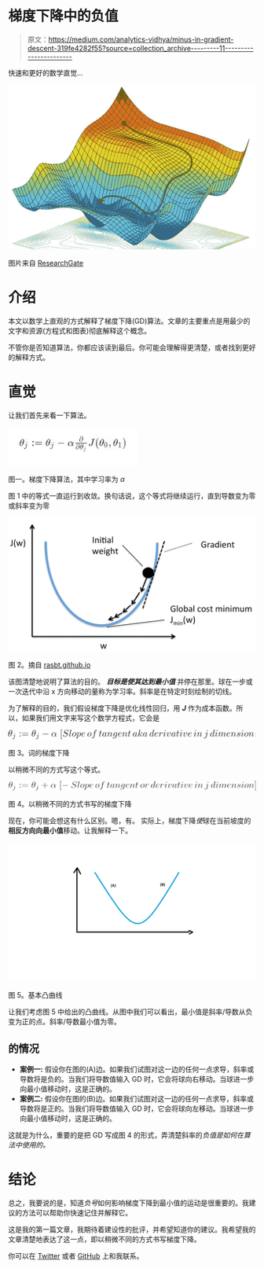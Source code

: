 # 梯度下降中的负值

> 原文：<https://medium.com/analytics-vidhya/minus-in-gradient-descent-319fe4282f55?source=collection_archive---------11----------------------->

快速和更好的数学直觉…

![](img/9aa3892653c701972acb045b008a1365.png)

图片来自 [ResearchGate](https://www.researchgate.net/publication/325142728_Spatial_Uncertainty_Sampling_for_End-to-End_Control/figures?lo=1)

# 介绍

本文以数学上直观的方式解释了梯度下降(GD)算法。文章的主要重点是用最少的文字和资源(方程式和图表)彻底解释这个概念。

不管你是否知道算法，你都应该读到最后。你可能会理解得更清楚，或者找到更好的解释方式。

# 直觉

让我们首先来看一下算法。

![](img/492d64d3cc2ba4d0ebf3c4db9498e560.png)

图一。梯度下降算法，其中学习率为 *α*

图 1 中的等式一直运行到收敛。换句话说，这个等式将继续运行，直到导数变为零或斜率变为零

![](img/ee9111798be5960033417bf7eb940f99.png)

图 2。摘自 [rasbt.github.io](http://rasbt.github.io/mlxtend/user_guide/general_concepts/gradient-optimization/)

该图清楚地说明了算法的目的。 ***目标是使其达到最小值*** 并停在那里。球在一步或一次迭代中沿 x 方向移动的量称为学习率。斜率是在特定时刻绘制的切线。

为了解释的目的，我们假设梯度下降是优化线性回归，用 ***J*** 作为成本函数。所以，如果我们用文字来写这个数学方程式，它会是

![](img/469f2738e7a2769c0eb392bfc870efb2.png)

图 3。词的梯度下降

以稍微不同的方式写这个等式。

![](img/8f0b78ac33f48fa44210777190e11a3f.png)

图 4。以稍微不同的方式书写的梯度下降

现在，你可能会想这有什么区别。嗯，有。
实际上，梯度下降*使*球在当前坡度的**相反方向向最小值**移动。让我解释一下。

![](img/498a1a7656d4dd7b8ab7f503fa75df0b.png)

图 5。基本凸曲线

让我们考虑图 5 中给出的凸曲线。从图中我们可以看出，最小值是斜率/导数从负变为正的点。斜率/导数最小值为零。

## 的情况

*   **案例一:**
    假设你在图的(A)边。如果我们试图对这一边的任何一点求导，斜率或导数将是负的。当我们将导数值输入 GD 时，它会将球向右移动。当球进一步向最小值移动时，这是正确的。
*   **案例二:** 假设你在图的(B)边。如果我们试图对这一边的任何一点求导，斜率或导数将是正的。当我们将导数值输入 GD 时，它会将球向左移动。当球进一步向最小值移动时，这是正确的。

这就是为什么，重要的是把 GD 写成图 4 的形式，弄清楚斜率的*负值是如何在算法中使用的。*

# 结论

总之，我要说的是，知道*负号*如何影响梯度下降到最小值的运动是很重要的。我建议的方法可以帮助你快速记住并解释它。

这是我的第一篇文章，我期待着建设性的批评，并希望知道你的建议。我希望我的文章清楚地表达了这一点，即以稍微不同的方式书写梯度下降。

你可以在 [Twitter](https://twitter.com/MundadaM) 或者 [GitHub](https://github.com/AlKun25) 上和我联系。